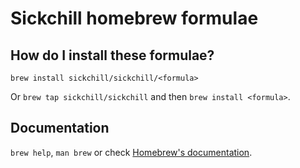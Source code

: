 # Sickchill homebrew formulae

## How do I install these formulae?

`brew install sickchill/sickchill/<formula>`

Or `brew tap sickchill/sickchill` and then `brew install <formula>`.

## Documentation

`brew help`, `man brew` or check [Homebrew's documentation](https://docs.brew.sh).
